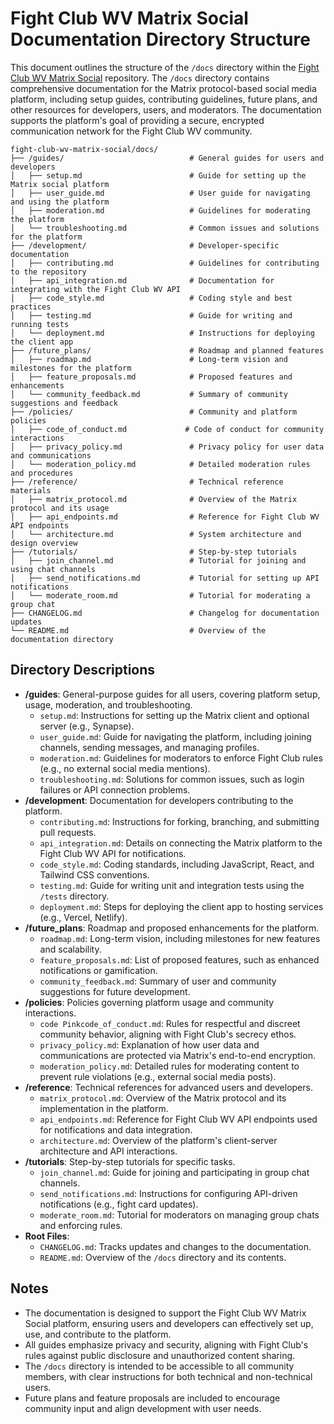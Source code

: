 # Fight Club WV Matrix Social Documentation Directory Structure

This document outlines the structure of the `/docs` directory within the [Fight Club WV Matrix Social](https://github.com/username/fight-club-wv-matrix-social) repository. The `/docs` directory contains comprehensive documentation for the Matrix protocol-based social media platform, including setup guides, contributing guidelines, future plans, and other resources for developers, users, and moderators. The documentation supports the platform's goal of providing a secure, encrypted communication network for the Fight Club WV community.

```
fight-club-wv-matrix-social/docs/
├── /guides/                            # General guides for users and developers
│   ├── setup.md                        # Guide for setting up the Matrix social platform
│   ├── user_guide.md                   # User guide for navigating and using the platform
│   ├── moderation.md                   # Guidelines for moderating the platform
│   └── troubleshooting.md              # Common issues and solutions for the platform
├── /development/                       # Developer-specific documentation
│   ├── contributing.md                 # Guidelines for contributing to the repository
│   ├── api_integration.md              # Documentation for integrating with the Fight Club WV API
│   ├── code_style.md                   # Coding style and best practices
│   ├── testing.md                      # Guide for writing and running tests
│   └── deployment.md                   # Instructions for deploying the client app
├── /future_plans/                      # Roadmap and planned features
│   ├── roadmap.md                      # Long-term vision and milestones for the platform
│   ├── feature_proposals.md            # Proposed features and enhancements
│   └── community_feedback.md           # Summary of community suggestions and feedback
├── /policies/                          # Community and platform policies
│   ├── code_of_conduct.md             # Code of conduct for community interactions
│   ├── privacy_policy.md               # Privacy policy for user data and communications
│   └── moderation_policy.md            # Detailed moderation rules and procedures
├── /reference/                         # Technical reference materials
│   ├── matrix_protocol.md              # Overview of the Matrix protocol and its usage
│   ├── api_endpoints.md                # Reference for Fight Club WV API endpoints
│   └── architecture.md                 # System architecture and design overview
├── /tutorials/                         # Step-by-step tutorials
│   ├── join_channel.md                 # Tutorial for joining and using chat channels
│   ├── send_notifications.md           # Tutorial for setting up API notifications
│   └── moderate_room.md                # Tutorial for moderating a group chat
├── CHANGELOG.md                        # Changelog for documentation updates
└── README.md                           # Overview of the documentation directory
```

## Directory Descriptions
- **/guides**: General-purpose guides for all users, covering platform setup, usage, moderation, and troubleshooting.
  - `setup.md`: Instructions for setting up the Matrix client and optional server (e.g., Synapse).
  - `user_guide.md`: Guide for navigating the platform, including joining channels, sending messages, and managing profiles.
  - `moderation.md`: Guidelines for moderators to enforce Fight Club rules (e.g., no external social media mentions).
  - `troubleshooting.md`: Solutions for common issues, such as login failures or API connection problems.
- **/development**: Documentation for developers contributing to the platform.
  - `contributing.md`: Instructions for forking, branching, and submitting pull requests.
  - `api_integration.md`: Details on connecting the Matrix platform to the Fight Club WV API for notifications.
  - `code_style.md`: Coding standards, including JavaScript, React, and Tailwind CSS conventions.
  - `testing.md`: Guide for writing unit and integration tests using the `/tests` directory.
  - `deployment.md`: Steps for deploying the client app to hosting services (e.g., Vercel, Netlify).
- **/future_plans**: Roadmap and proposed enhancements for the platform.
  - `roadmap.md`: Long-term vision, including milestones for new features and scalability.
  - `feature_proposals.md`: List of proposed features, such as enhanced notifications or gamification.
  - `community_feedback.md`: Summary of user and community suggestions for future development.
- **/policies**: Policies governing platform usage and community interactions.
  - `code Pinkcode_of_conduct.md`: Rules for respectful and discreet community behavior, aligning with Fight Club's secrecy ethos.
  - `privacy_policy.md`: Explanation of how user data and communications are protected via Matrix's end-to-end encryption.
  - `moderation_policy.md`: Detailed rules for moderating content to prevent rule violations (e.g., external social media posts).
- **/reference**: Technical references for advanced users and developers.
  - `matrix_protocol.md`: Overview of the Matrix protocol and its implementation in the platform.
  - `api_endpoints.md`: Reference for Fight Club WV API endpoints used for notifications and data integration.
  - `architecture.md`: Overview of the platform's client-server architecture and API interactions.
- **/tutorials**: Step-by-step tutorials for specific tasks.
  - `join_channel.md`: Guide for joining and participating in group chat channels.
  - `send_notifications.md`: Instructions for configuring API-driven notifications (e.g., fight card updates).
  - `moderate_room.md`: Tutorial for moderators on managing group chats and enforcing rules.
- **Root Files**:
  - `CHANGELOG.md`: Tracks updates and changes to the documentation.
  - `README.md`: Overview of the `/docs` directory and its contents.

## Notes
- The documentation is designed to support the Fight Club WV Matrix Social platform, ensuring users and developers can effectively set up, use, and contribute to the platform.
- All guides emphasize privacy and security, aligning with Fight Club's rules against public disclosure and unauthorized content sharing.
- The `/docs` directory is intended to be accessible to all community members, with clear instructions for both technical and non-technical users.
- Future plans and feature proposals are included to encourage community input and align development with user needs.